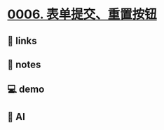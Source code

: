 # [0006. 表单提交、重置按钮](https://github.com/Tdahuyou/html-css/tree/main/0006.%20%E8%A1%A8%E5%8D%95%E6%8F%90%E4%BA%A4%E3%80%81%E9%87%8D%E7%BD%AE%E6%8C%89%E9%92%AE)


## 🔗 links

## 📒 notes

## 💻 demo

## 🤖 AI
